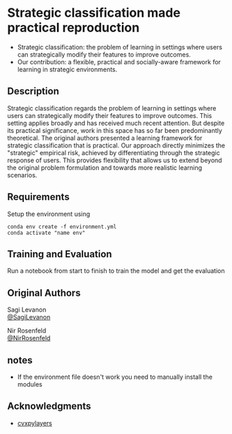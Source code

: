 # Strategic classification made practical reproduction

* Strategic classification:  the problem of learning in settings where users can strategically modify their features to improve outcomes.
* Our contribution: a flexible, practical and socially-aware framework for learning in strategic environments.

## Description

Strategic classification regards the problem of learning in settings where users can strategically modify their features to improve outcomes. This setting applies broadly and has received much recent attention. But despite its practical significance, work in this space has so far been predominantly theoretical. The original authors presented a learning framework for strategic classification that is practical. Our approach directly minimizes the "strategic" empirical risk, achieved by differentiating through the strategic response of users. This provides flexibility that allows us to extend beyond the original problem formulation and towards more realistic learning scenarios.

## Requirements
Setup the environment using 
```setup
conda env create -f environment.yml
conda activate "name env"
```

## Training and Evaluation
Run a notebook from start to finish to train the model and get the evaluation

## Original Authors
Sagi Levanon  
[@SagiLevanon](sagilevanon@campus.technion.ac.il)

Nir Rosenfeld  
[@NirRosenfeld](nirr@cs.technion.ac.il)

## notes

* If the environment file doesn't work you need to manually install the modules

## Acknowledgments

* [cvxpylayers](https://github.com/cvxgrp/cvxpylayers)

